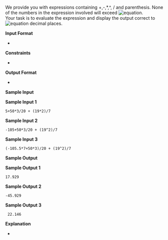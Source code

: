 We provide you with expressions containing +,-,*,^, / and parenthesis. None of the numbers in the expression involved will exceed ![equation](http://latex.codecogs.com/svg.latex?\inline&space;999).<br> 
Your task is to evaluate the expression and display the output correct to ![equation](http://latex.codecogs.com/svg.latex?\inline&space;3) decimal places.

__Input Format__

-

__Constraints__

-

__Output Format__

-

__Sample Input__

__Sample Input 1__
```commandline
5+50*3/20 + (19*2)/7
```
__Sample Input 2__
```commandline
-105+50*3/20 + (19^2)/7
```
__Sample Input 3__
```commandline
(-105.5*7+50*3)/20 + (19^2)/7
```
__Sample Output__

__Sample Output 1__
```commandline
17.929
```
__Sample Output 2__
```commandline
-45.929
```
__Sample Output 3__
```commandline
 22.146
```
__Explanation__

-
